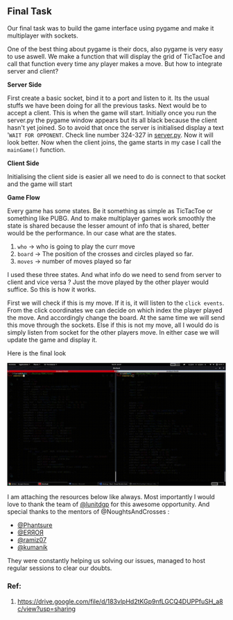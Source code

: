 ## Final Task

Our final task was to build the game interface using pygame and make it multiplayer with sockets. 

One of the best thing about pygame is their docs, also pygame is very easy to use aswell. We make a function that will display the grid of TicTacToe and call that function every time any player makes a move. But how to integrate server and client? 

**Server Side**

First create a basic socket, bind it to a port and listen to it. Its the usual stuffs we have been doing for all the previous tasks. Next would be to accept a client. This is when the game will start. Initially once you run the server.py the pygame window appears but its all black because the client hasn't yet joined. So to avoid that once the server is initialised display a text '`WAIT FOR OPPONENT`. Check line number 324-327 in [server.py](./server.py). Now it will look better. Now when the client joins, the game starts in my case I call the `mainGame()` function. 

**Client Side** 

Initialising the client side is easier all we need to do is connect to that socket and the game will start


**Game Flow**

Every game has some states. Be it something as simple as TicTacToe or something like PUBG. And to make multiplayer games work smoothly  the state is shared because the lesser amount of info that is shared, better would be the performance. In our case what are the states.
1. `who` -> who is going to play the curr move
2. `board` -> The position of the crosses and circles played so far. 
3. `moves` -> number of moves played so far

I used these three states. And what info do we need to send from server to client and vice versa ? Just the move played by the other player would suffice. So this is how it works. 

First we will check if this is my move. If it is, it will listen to the `click events`. From the click coordinates we can decide on which index the player played the move. And accordingly change the board. At the same time we will send this move through the sockets. Else if this is not my move, all I would do is simply listen from socket for the other players move. In either case we will update the game and display it. 


Here is the final look

![final](assets/final.gif)

I am attaching the resources below like always. Most importantly I would love to thank the team of [@lunitdgp](https://github.com/lugnitdgp) for this awesome opportunity. And special thanks to the mentors of @NoughtsAndCrosses :

- [@Phantsure](https://github.com/Phantsure)
- [@ЕЯЯОЯ](https://github.com/Error-200)
- [@ramiz07](https://github.com/deadlycoder07)
- [@kumanik](https://github.com/kumanik5661)

They were constantly helping us solving our issues, managed to host regular sessions to clear our doubts. 

### Ref:
1. https://drive.google.com/file/d/183vlpHd2tKGp9nfLGCQ4DUPPfuSH_a8c/view?usp=sharing
